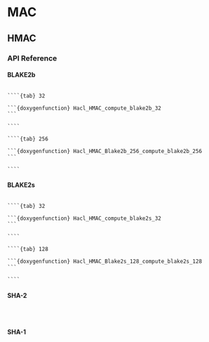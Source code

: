 # MAC

## HMAC

### API Reference

#### BLAKE2b


`````{tabs}

````{tab} 32

```{doxygenfunction} Hacl_HMAC_compute_blake2b_32
```

````

````{tab} 256

```{doxygenfunction} Hacl_HMAC_Blake2b_256_compute_blake2b_256
```

````
`````

#### BLAKE2s

`````{tabs}

````{tab} 32

```{doxygenfunction} Hacl_HMAC_compute_blake2s_32
```

````

````{tab} 128

```{doxygenfunction} Hacl_HMAC_Blake2s_128_compute_blake2s_128
```

````
`````

#### SHA-2

```{doxygenfunction} Hacl_HMAC_compute_sha2_256
```

```{doxygenfunction} Hacl_HMAC_compute_sha2_384
```

```{doxygenfunction} Hacl_HMAC_compute_sha2_512
```

#### SHA-1

```{doxygenfunction} Hacl_HMAC_legacy_compute_sha1
```

